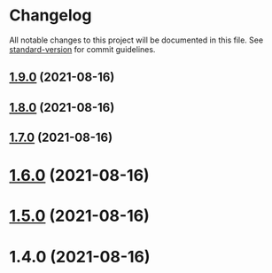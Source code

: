 # Changelog

All notable changes to this project will be documented in this file. See [standard-version](https://github.com/conventional-changelog/standard-version) for commit guidelines.

## [1.9.0](https://github.com/VirgoHxy/errorServe/compare/v1.8.0...v1.9.0) (2021-08-16)

## [1.8.0](https://github.com/VirgoHxy/errorServe/compare/v1.7.0...v1.8.0) (2021-08-16)

## [1.7.0](https://github.com/VirgoHxy/errorServe/compare/v1.6.0...v1.7.0) (2021-08-16)

# [1.6.0](https://github.com/VirgoHxy/errorServe/compare/v1.5.0...v1.6.0) (2021-08-16)



# [1.5.0](https://github.com/VirgoHxy/errorServe/compare/v1.4.0...v1.5.0) (2021-08-16)



# 1.4.0 (2021-08-16)
